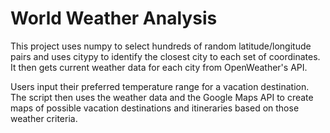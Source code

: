 # World Weather Analysis

This project uses numpy to select hundreds of random latitude/longitude pairs and uses citypy to identify the closest city to each set of coordinates. It then 
gets current weather data for each city from OpenWeather's API. 

Users input their preferred temperature range for a vacation destination. The script then uses the weather data and the Google Maps API to create maps of possible 
vacation destinations and itineraries based on those weather criteria.

